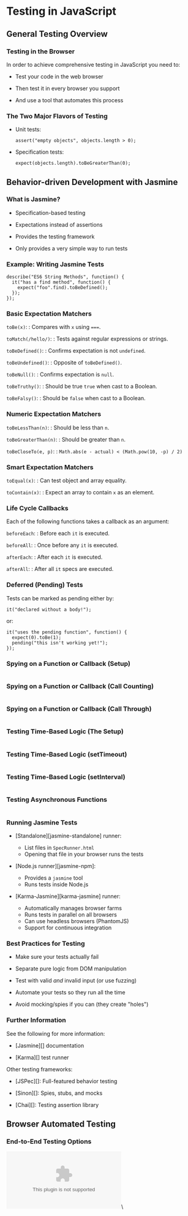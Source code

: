 # Testing in JavaScript

## General Testing Overview

### Testing in the Browser

In order to achieve comprehensive testing in JavaScript you need to:

  * Test your code in the web browser

  * Then test it in every browser you support

  * And use a tool that automates this process

### The Two Major Flavors of Testing

  * Unit tests:

    ~~~ {.javascript}
    assert("empty objects", objects.length > 0);
    ~~~

  * Specification tests:

    ~~~ {.javascript}
    expect(objects.length).toBeGreaterThan(0);
    ~~~

## Behavior-driven Development with Jasmine

### What is Jasmine?

  * Specification-based testing

  * Expectations instead of assertions

  * Provides the testing framework

  * Only provides a very simple way to run tests

### Example: Writing Jasmine Tests

~~~ {.javascript}
describe("ES6 String Methods", function() {
  it("has a find method", function() {
    expect("foo".find).toBeDefined();
  });
});
~~~

### Basic Expectation Matchers

`toBe(x)`:
  : Compares with `x` using `===`.

`toMatch(/hello/)`:
  : Tests against regular expressions or strings.

`toBeDefined()`:
  : Confirms expectation is not `undefined`.

`toBeUndefined()`:
  : Opposite of `toBeDefined()`.

`toBeNull()`:
  : Confirms expectation is `null`.

`toBeTruthy()`:
  : Should be true `true` when cast to a Boolean.

`toBeFalsy()`:
  : Should be `false` when cast to a Boolean.

### Numeric Expectation Matchers

`toBeLessThan(n)`:
  : Should be less than `n`.

`toBeGreaterThan(n)`:
  : Should be greater than `n`.

`toBeCloseTo(e, p)`:
  : `Math.abs(e - actual) < (Math.pow(10, -p) / 2)`


### Smart Expectation Matchers

`toEqual(x)`:
  : Can test object and array equality.

`toContain(x)`:
  : Expect an array to contain `x` as an element.

### Life Cycle Callbacks

Each of the following functions takes a callback as an argument:

`beforeEach`:
  : Before each `it` is executed.

`beforeAll`:
  : Once before any `it` is executed.

`afterEach`:
  : After each `it` is executed.

`afterAll`:
  : After all `it` specs are executed.

### Deferred (Pending) Tests

Tests can be marked as pending either by:

~~~ {.javascript}
it("declared without a body!");
~~~

or:

~~~ {.javascript}
it("uses the pending function", function() {
  expect(0).toBe(1);
  pending("this isn't working yet!");
});
~~~

### Spying on a Function or Callback (Setup)

~~~ {.javascript insert="../../src/examples/js/spy.spec.js" token="beforeEach"}
~~~

### Spying on a Function or Callback (Call Counting)

~~~ {.javascript insert="../../src/examples/js/spy.spec.js" token="call"}
~~~

### Spying on a Function or Callback (Call Through)

~~~ {.javascript insert="../../src/examples/js/spy.spec.js" token="callThrough"}
~~~

### Testing Time-Based Logic (The Setup)

~~~ {.javascript insert="../../src/examples/js/time.spec.js" token="set-up"}
~~~

### Testing Time-Based Logic (setTimeout)

~~~ {.javascript insert="../../src/examples/js/time.spec.js" token="setTimeout"}
~~~

### Testing Time-Based Logic (setInterval)

~~~ {.javascript insert="../../src/examples/js/time.spec.js" token="setInterval"}
~~~

### Testing Asynchronous Functions

~~~ {.javascript insert="../../src/examples/js/async.spec.js"}
~~~

### Running Jasmine Tests

  * [Standalone][jasmine-standalone] runner:
    - List files in `SpecRunner.html`
    - Opening that file in your browser runs the tests

  * [Node.js runner][jasmine-npm]:
    - Provides a `jasmine` tool
    - Runs tests inside Node.js

  * [Karma-Jasmine][karma-jasmine] runner:
    - Automatically manages browser farms
    - Runs tests in parallel on all browsers
    - Can use headless browsers (PhantomJS)
    - Support for continuous integration

### Best Practices for Testing

  * Make sure your tests actually fail

  * Separate pure logic from DOM manipulation

  * Test with valid *and* invalid input (or use fuzzing)

  * Automate your tests so they run all the time

  * Avoid mocking/spies if you can (they create "holes")

### Further Information

See the following for more information:

  * [Jasmine][] documentation

  * [Karma][] test runner

Other testing frameworks:

  * [JSPec][]: Full-featured behavior testing

  * [Sinon][]: Spies, stubs, and mocks

  * [Chai][]: Testing assertion library

## Browser Automated Testing

### End-to-End Testing Options

![](../../diagrams/js/browser-testing.dot)\
<!-- Placeholder -->
